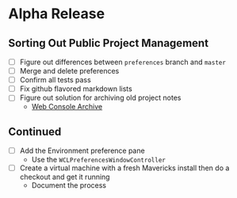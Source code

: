 # Alpha Release

## Sorting Out Public Project Management

* [ ] Figure out differences between `preferences` branch and `master`
* [ ] Merge and delete preferences
* [ ] Confirm all tests pass
* [ ] Fix github flavored markdown lists
* [ ] Figure out solution for archiving old project notes
	* [Web Console Archive](file:///Users/robenkleene/Dropbox/Text/Projects/Development/Web%20Console%20Archive/)

## Continued

* [ ] Add the Environment preference pane
	* Use the `WCLPreferencesWindowController`
* [ ] Create a virtual machine with a fresh Mavericks install then do a checkout and get it running
	* Document the process